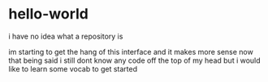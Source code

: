 # hello-world
i have no idea what a repository is

im starting to get the hang of this interface and it makes more sense now
that being said i still dont know any code off the top of my head
but i would like to learn some vocab to get started
